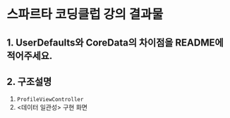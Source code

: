 # 스파르타 코딩클럽 강의  결과물
## 1. UserDefaults와 CoreData의 차이점을 README에 적어주세요.
## 2. 구조설명
1. `ProfileViewController`
2. <데이터 일관성> 구현 화면
